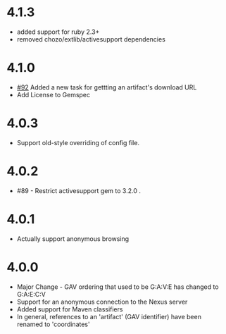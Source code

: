 # 4.1.3

* added support for ruby 2.3+
* removed chozo/extlib/activesupport dependencies

# 4.1.0

* [#92](https://github.com/RiotGames/nexus_cli/pull/92) Added a new task for gettting an artifact's download URL
* Add License to Gemspec

# 4.0.3

* Support old-style overriding of config file.

# 4.0.2

* #89 - Restrict activesupport gem to 3.2.0 .

# 4.0.1

* Actually support anonymous browsing

# 4.0.0

* Major Change - GAV ordering that used to be G:A:V:E has changed to G:A:E:C:V
* Support for an anonymous connection to the Nexus server
* Added support for Maven classifiers
* In general, references to an 'artifact' (GAV identifier) have been renamed to 'coordinates'
